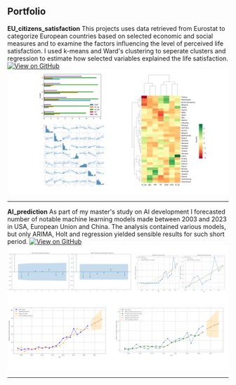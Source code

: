 ## Portfolio


**EU_citizens_satisfaction**
This projects uses data retrieved from Eurostat to categorize European countries based on selected economic and social measures and to examine the factors influencing the level of perceived life satisfaction. I used k-means and Ward's clustering to seperate clusters and regression to estimate how selected variables explained the life satisfaction.
[![View on GitHub](https://img.shields.io/badge/GitHub-View_on_GitHub-blue?logo=GitHub)](https://github.com/kacper22g/EU_citizens_satisfaction)
<img src="./images/EU_satisfaction.png?raw=true"/>

---
**AI_prediction**
As part of my master's study on AI development I forecasted number of notable machine learning models made between 2003 and 2023 in USA, European Union and China. The analysis contained various models, but only ARIMA, Holt and regression yielded sensible results for such short period.
[![View on GitHub](https://img.shields.io/badge/GitHub-View_on_GitHub-blue?logo=GitHub)](https://github.com/kacper22g/AI_prediction)
<img src="./images/ai_prediction.png?raw=true"/>

---

